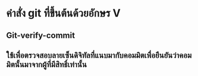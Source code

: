 # คำสั่ง git ที่ขึ้นต้นด้วยอักษร V
## Git-verify-commit 
## ใช้เพื่อตรวจสอบลายเซ็นดิจิทัลที่แนบมากับคอมมิตเพื่อยืนยันว่าคอมมิตนั้นมาจากผู้ที่มีสิทธิ์เท่านั้น
